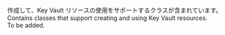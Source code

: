 <Namespace Name="Microsoft.Azure.Management.KeyVault">
  <Docs>
    <summary><span data-ttu-id="9dd80-101">作成して、Key Vault リソースの使用をサポートするクラスが含まれています。</span><span class="sxs-lookup"><span data-stu-id="9dd80-101">Contains classes that support creating and using Key Vault resources.</span></span></summary> 
    <remarks>To be added.</remarks>
  </Docs>
</Namespace>
